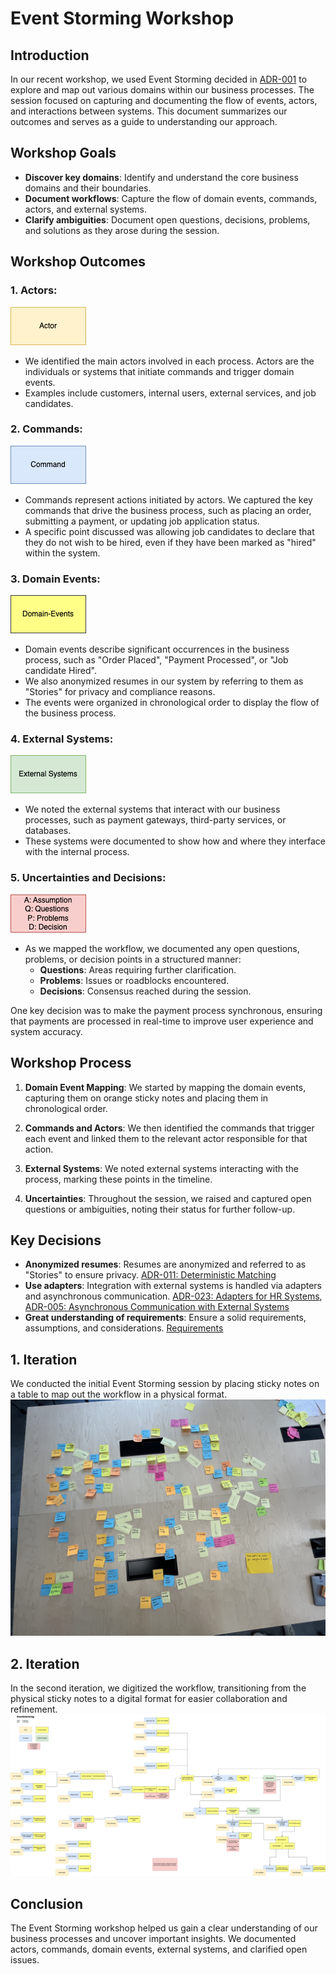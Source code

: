 # Event Storming Workshop

## Introduction

In our recent workshop, we used Event Storming decided in [ADR-001](/ADR/ADR-001-use-ddd.md) to explore and map out various domains within our business processes. The session focused on capturing and documenting the flow of events, actors, and interactions between systems. This document summarizes our outcomes and serves as a guide to understanding our approach.

## Workshop Goals

- **Discover key domains**: Identify and understand the core business domains and their boundaries.
- **Document workflows**: Capture the flow of domain events, commands, actors, and external systems.
- **Clarify ambiguities**: Document open questions, decisions, problems, and solutions as they arose during the session.

## Workshop Outcomes

### 1. **Actors**:
![Actor](/EventStorming/assets/actor.png)
- We identified the main actors involved in each process. Actors are the individuals or systems that initiate commands and trigger domain events.
- Examples include customers, internal users, external services, and job candidates.

### 2. **Commands**:
![Commands](/EventStorming/assets/command.png)
- Commands represent actions initiated by actors. We captured the key commands that drive the business process, such as placing an order, submitting a payment, or updating job application status.
- A specific point discussed was allowing job candidates to declare that they do not wish to be hired, even if they have been marked as "hired" within the system.

### 3. **Domain Events**:
![Domain Events](/EventStorming/assets/domain_events.png)
- Domain events describe significant occurrences in the business process, such as "Order Placed", "Payment Processed", or "Job candidate Hired".
- We also anonymized resumes in our system by referring to them as "Stories" for privacy and compliance reasons.
- The events were organized in chronological order to display the flow of the business process.

### 4. **External Systems**:
![External Systems](/EventStorming/assets/external_system.png)
- We noted the external systems that interact with our business processes, such as payment gateways, third-party services, or databases.
- These systems were documented to show how and where they interface with the internal process.

### 5. **Uncertainties and Decisions**:
![Uncertainties and Decisions](/EventStorming/assets/QA.png)
- As we mapped the workflow, we documented any open questions, problems, or decision points in a structured manner:
  - **Questions**: Areas requiring further clarification.
  - **Problems**: Issues or roadblocks encountered.
  - **Decisions**: Consensus reached during the session.

One key decision was to make the payment process synchronous, ensuring that payments are processed in real-time to improve user experience and system accuracy.

## Workshop Process

1. **Domain Event Mapping**:
   We started by mapping the domain events, capturing them on orange sticky notes and placing them in chronological order.

2. **Commands and Actors**:
   We then identified the commands that trigger each event and linked them to the relevant actor responsible for that action.

3. **External Systems**:
   We noted external systems interacting with the process, marking these points in the timeline.

4. **Uncertainties**:
   Throughout the session, we raised and captured open questions or ambiguities, noting their status for further follow-up.

## Key Decisions

- **Anonymized resumes**: Resumes are anonymized and referred to as "Stories" to ensure privacy. [ADR-011: Deterministic Matching](/ADR/ADR-011-deterministic-matching.md)
- **Use adapters**: Integration with external systems is handled via adapters and asynchronous communication. [ADR-023: Adapters for HR Systems](/ADR/ADR-023-adapters-for-hr-systems.md), [ADR-005: Asynchronous Communication with External Systems](/ADR/ADR-005-async-with-external-systems.md)
- **Great understanding of requirements**: Ensure a solid requirements, assumptions, and considerations. [Requirements](/Requirements/requirements-and-assumptions.md)

## 1. Iteration

We conducted the initial Event Storming session by placing sticky notes on a table to map out the workflow in a physical format.
![Event Storming sticky note](/EventStorming/assets/eventstorming_stickynotes.jpeg)

## 2. Iteration

In the second iteration, we digitized the workflow, transitioning from the physical sticky notes to a digital format for easier collaboration and refinement.
![Event Storming 2. iteration digital](/EventStorming/assets/Eventstorming.png)

## Conclusion

The Event Storming workshop helped us gain a clear understanding of our business processes and uncover important insights. We documented actors, commands, domain events, external systems, and clarified open issues.
